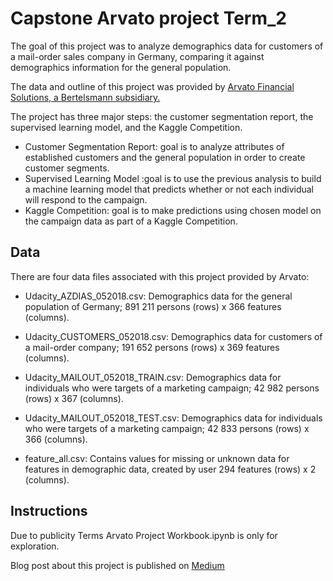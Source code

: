 # Capstone Arvato project Term_2

The goal of this project was to analyze demographics data for customers of a mail-order sales company in Germany, comparing it against demographics information for the general population.


The data and outline of this project was provided by [Arvato Financial Solutions, a Bertelsmann subsidiary.](https://finance.arvato.com/en-us/)

The project has three major steps: the customer segmentation report, the supervised learning model, and the Kaggle Competition.

- Customer Segmentation Report: goal is to analyze attributes of established customers and the general population in order to create customer segments.
 - Supervised Learning Model :goal is to use the previous analysis to build a machine learning model that predicts whether or not each individual will respond to the campaign.
- Kaggle Competition: goal is to make predictions using chosen model on the campaign data as part of a Kaggle Competition.

## Data

There are four data files associated with this project provided by Arvato:

- Udacity_AZDIAS_052018.csv: Demographics data for the general population of Germany; 891 211 persons (rows) x 366 features (columns).
- Udacity_CUSTOMERS_052018.csv: Demographics data for customers of a mail-order company; 191 652 persons (rows) x 369 features (columns).
- Udacity_MAILOUT_052018_TRAIN.csv: Demographics data for individuals who were targets of a marketing campaign; 42 982 persons (rows) x 367 (columns).
- Udacity_MAILOUT_052018_TEST.csv: Demographics data for individuals who were targets of a marketing campaign; 42 833 persons (rows) x 366 (columns).

- feature_all.csv: Contains values for missing or unknown data for features in demographic data, created by user 294 features (rows) x 2
(columns).

## Instructions

Due to publicity Terms Arvato Project Workbook.ipynb is only for exploration.

Blog post about this project is published on [Medium](https://medium.com/@olga_48248/customer-segmentation-for-arvato-financial-services-57677ba39747) 




